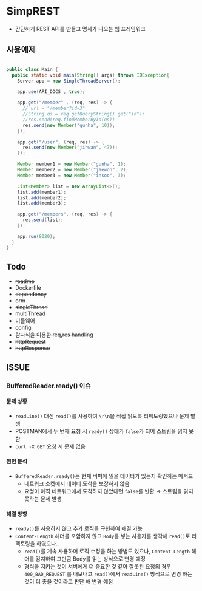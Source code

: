 # SimpREST

- 간단하게 REST API를 만들고 명세가 나오는 웹 프레임워크

## 사용예제

```java

public class Main {
  public static void main(String[] args) throws IOException{
    Server app = new SingleThreadServer();

    app.use(API_DOCS , true);

    app.get("/member" , (req, res) -> {
      // url = "/member?id=3"
      //String qs = req.getQueryString().get("id");
      //res.send(req.findMemberById(qs))
      res.send(new Member("gunha", 10));
    });

    app.get("/user", (req, res) -> {
      res.send(new Member("jihwan", 47));
    });

    Member member1 = new Member("gunha", 1);
    Member member2 = new Member("jaewon", 2);
    Member member3 = new Member("insoo", 3);

    List<Member> list = new ArrayList<>();
    list.add(member1);
    list.add(member2);
    list.add(member3);

    app.get("/members", (req, res) -> {
      res.send(list);
    });

    app.run(8020);
  }
}
```

## Todo

- ~~readme~~
- Dockerfile 
- ~~dependency~~
- orm
- ~~singleThread~~
- multiThread
- 미들웨어
- config
- ~~람다식을 이용한 req,res handling~~
- ~~httpRequest~~
- ~~httpResponse~~

## ISSUE

### BufferedReader.ready() 이슈

#### 문제 상황
- `readLine()` 대신 `read()`를 사용하여 `\r\n`을 직접 읽도록 리팩토링했으나 문제 발생
- POSTMAN에서 두 번째 요청 시 `ready()` 상태가 `false`가 되어 스트림을 읽지 못함
- `curl -X GET` 요청 시 문제 없음

#### 원인 분석
- `BufferedReader.ready()`는 현재 버퍼에 읽을 데이터가 있는지 확인하는 메서드
  - 네트워크 소켓에서 데이터 도착을 보장하지 않음
  - 요청이 아직 네트워크에서 도착하지 않았다면 `false`를 반환 → 스트림을 읽지 못하는 문제 발생

#### 해결 방향
- `ready()`를 사용하지 않고 추가 로직을 구현하여 해결 가능
- `Content-Length` 헤더를 포함하지 않고 `Body`를 넣는 사용자를 생각해 `read()`로 리팩토링을 하였으나..
  - `read()`를 계속 사용하며 로직 수정을 하는 방법도 있으나, `Content-Length` 헤더를 감지하여 그만큼 Body를 읽는 방식으로 변경 예정
  - 형식을 지키는 것이 서버에게 더 중요한 것 같아 잘못된 요청의 경우 `400_BAD_REQUEST` 를 내보내고 `read()`에서  `readLine()` 방식으로 변경 하는 것이 더 좋을 것이라고 판단 해 변경 예정
